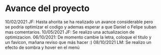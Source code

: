 # Avance del proyecto

10/02/2021 JF: Hasta ahorita se ha realizado un avance considerable pero se podria optimizar el codigo y ademas esperar a que Daniel o Felipe suban mas comentarios.
10/05/2021 JF: Se realizo una actualizacion de optimizacion.
06/10/2021: De momento cambie la letra, coloque el titulo y un favicon, mañana reviso que más hacer :)
08/10/2021 LM: Se realizo un efecto de sombra y hover en el menú

